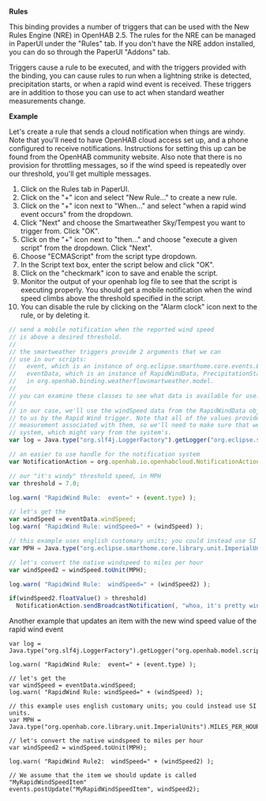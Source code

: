 __Rules__

This binding provides a number of triggers that can be used with the New Rules Engine (NRE) in OpenHAB 2.5. The rules for the NRE can be managed in PaperUI under the "Rules" tab. If you don't have the NRE addon installed, you can do so through the PaperUI "Addons" tab.

Triggers cause a rule to be executed, and with the triggers provided with the binding, you can cause rules to run when a lightning strike is detected, precipitation starts, or when a rapid wind event is received. These triggers are in addition to those you can use to act when standard weather measurements change.


__Example__

Let's create a rule that sends a cloud notification when things are windy. Note that you'll need to have OpenHAB cloud access set up, and a phone configured to receive notifications. Instructions for setting this up can be found from the OpenHAB community website. Also note that there is no provision for throttling messages, so if the wind speed is repeatedly over our threshold, you'll get multiple messages.

1. Click on the Rules tab in PaperUI.
2. Click on the "+" icon and select "New Rule..." to create a new rule.
3. Click on the "+" icon next to "When..." and select "when a rapid wind event occurs" from the dropdown.
4. Click "Next" and choose the Smartweather Sky/Tempest you want to trigger from. Click "OK".
5. Click on the "+" icon next to "then..." and choose "execute a given script" from the dropdown. Click "Next".
6. Choose "ECMAScript" from the script type dropdown.
7. In the Script text box, enter the script below and click "OK".
8. Click on the "checkmark" icon to save and enable the script. 
9. Monitor the output of your openhab log file to see that the script is executing properly. You should get a mobile notification when the wind speed climbs above the threshold specified in the script.
10. You can disable the rule by clicking on the "Alarm clock" icon next to the rule, or by deleting it.

```javascript
// send a mobile notification when the reported wind speed 
// is above a desired threshold.
//
// the smartweather triggers provide 2 arguments that we can
// use in our scripts: 
//   event, which is an instance of org.eclipse.smarthome.core.events.Event
//   eventData, which is an instance of RapidWindData, PrecipitationStartedData or LightningStrikeData, all located 
//   in org.openhab.binding.weatherflowsmartweather.model. 
// 
// you can examine these classes to see what data is available for use.
//
// in our case, we'll use the windSpeed data from the RapidWindData object held in eventData, which is made available 
// to us by the Rapid Wind trigger. Note that all of the values provided by the SmartWeather binding have units of 
// measurement associated with them, so we'll need to make sure that we work with values in our preferred measurement 
// system, which might vary from the system's.
var log	= Java.type("org.slf4j.LoggerFactory").getLogger("org.eclipse.smarthome.model.script.Rules");

// an easier to use handle for the notification system
var NotificationAction = org.openhab.io.openhabcloud.NotificationAction;

// our "it's windy" threshold speed, in MPH
var threshold = 7.0;

log.warn( "RapidWind Rule:  event=" + (event.type) );

// let's get the 
var windSpeed = eventData.windSpeed;
log.warn( "RapidWind Rule: windSpeed=" + (windSpeed) );

// this example uses english customary units; you could instead use SI units.
var MPH = Java.type("org.eclipse.smarthome.core.library.unit.ImperialUnits").MILES_PER_HOUR;

// let's convert the native windspeed to miles per hour
var windSpeed2 = windSpeed.toUnit(MPH);

log.warn( "RapidWind Rule:  windSpeed=" + (windSpeed2) );

if(windSpeed2.floatValue() > threshold) 
  NotificationAction.sendBroadcastNotification(, "whoa, it's pretty windy here: " + windSpeed2);
```

Another example that updates an item with the new wind speed value of the rapid wind event

```
var log	= Java.type("org.slf4j.LoggerFactory").getLogger("org.openhab.model.script.Rules");

log.warn( "RapidWind Rule:  event=" + (event.type) );

// let's get the 
var windSpeed = eventData.windSpeed;
log.warn( "RapidWind Rule: windSpeed=" + (windSpeed) );

// this example uses english customary units; you could instead use SI units.
var MPH = Java.type("org.openhab.core.library.unit.ImperialUnits").MILES_PER_HOUR;

// let's convert the native windspeed to miles per hour
var windSpeed2 = windSpeed.toUnit(MPH);

log.warn( "RapidWind Rule2:  windSpeed=" + (windSpeed2) );

// We assume that the item we should update is called "MyRapidWindSpeedItem"
events.postUpdate("MyRapidWindSpeedItem", windSpeed2);
```
